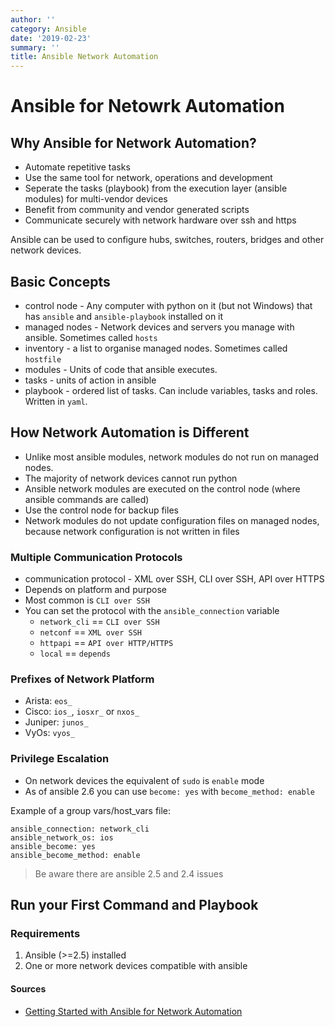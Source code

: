 ```yaml
---
author: ''
category: Ansible
date: '2019-02-23'
summary: ''
title: Ansible Network Automation
---
```

# Ansible for Netowrk Automation

## Why Ansible for Network Automation?

* Automate repetitive tasks
* Use the same tool for network, operations and development
* Seperate the tasks (playbook) from the execution layer (ansible modules) for multi-vendor devices
* Benefit from community and vendor generated scripts
* Communicate securely with network hardware over ssh and https

Ansible can be used to configure hubs, switches, routers, bridges and other network devices.

## Basic Concepts

* control node - Any computer with python on it (but not Windows) that has `ansible` and `ansible-playbook` installed on it
* managed nodes - Network devices and servers you manage with ansible. Sometimes called `hosts`
* inventory - a list to organise managed nodes. Sometimes called `hostfile`
* modules - Units of code that ansible executes. 
* tasks - units of action in ansible
* playbook - ordered list of tasks. Can include variables, tasks and roles. Written in `yaml`.

## How Network Automation is Different

* Unlike most ansible modules, network modules do not run on managed nodes.
* The majority of network devices cannot run python
* Ansible network modules are executed on the control node (where ansible commands are called)
* Use the control node for backup files
* Network modules do not update configuration files on managed nodes, because network configuration is not written in files

### Multiple Communication Protocols

* communication protocol - XML over SSH, CLI over SSH, API over HTTPS
* Depends on platform and purpose
* Most common is `CLI over SSH`
* You can set the protocol with the `ansible_connection` variable
    * `network_cli` == `CLI over SSH`
    * `netconf` == `XML over SSH`
    * `httpapi` == `API over HTTP/HTTPS`
    * `local` == `depends`
    
### Prefixes of Network Platform

* Arista: `eos_`
* Cisco: `ios_`, `iosxr_` or `nxos_`
* Juniper: `junos_`
* VyOs: `vyos_`

### Privilege Escalation

* On network devices the equivalent of `sudo` is `enable` mode
* As of ansible 2.6 you can use `become: yes` with `become_method: enable`

Example of a group vars/host_vars file:

    ansible_connection: network_cli
    ansible_network_os: ios
    ansible_become: yes
    ansible_become_method: enable

> Be aware there are ansible 2.5 and 2.4 issues

## Run your First Command and Playbook

### Requirements

1. Ansible (>=2.5) installed
2. One or more network devices compatible with ansible



#### Sources

* [Getting Started with Ansible for Network Automation](https://docs.ansible.com/ansible/latest/network/getting_started/index.html#network-getting-started)
